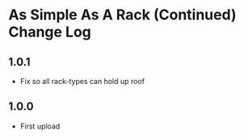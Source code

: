# As Simple As A Rack (Continued) Change Log

## 1.0.1
- Fix so all rack-types can hold up roof

## 1.0.0
- First upload

